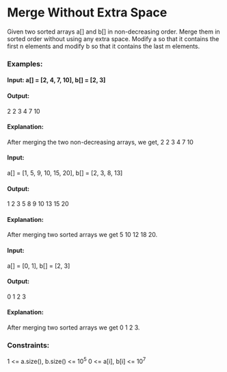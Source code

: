 # Merge Without Extra Space
Given two sorted arrays a[] and b[] in non-decreasing order. Merge them in sorted order without using any extra space. Modify a so that it contains the first n elements and modify b so that it contains the last m elements.

### Examples:
#### Input: a[] = [2, 4, 7, 10], b[] = [2, 3]
#### Output:
2 2 3 4
7 10
#### Explanation:
After merging the two non-decreasing arrays, we get, 2 2 3 4 7 10

#### Input:
a[] = [1, 5, 9, 10, 15, 20], b[] = [2, 3, 8, 13]
#### Output:
1 2 3 5 8 9
10 13 15 20
#### Explanation:
After merging two sorted arrays we get 5 10 12 18 20.

#### Input:
a[] = [0, 1], b[] = [2, 3]
#### Output:
0 1
2 3
#### Explanation:
After merging two sorted arrays we get 0 1 2 3.

### Constraints:
1 <= a.size(), b.size() <= $`10^5`$
0 <= a[i], b[i] <= $`10^7`$

